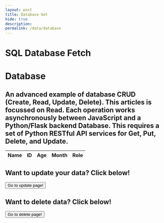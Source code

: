 ```yaml
---
layout: post
title: Database Get
hide: true
description: 
permalink: /data/database
---
```


<!-- HTML table layout for page.  The table is filled by JavaScript below. 
-->
<h1 class="bigtitle">SQL Database Fetch</h1>
<h1 class="mediumtitle">Database</h1>
<h2 class="smalltitle">An advanced example of database CRUD (Create, Read, Update, Delete).  This articles is focussed on Read.  Each operation works asynchronously between JavaScript and a Python/Flask backend Database.  This requires a set of Python RESTful API services for Get, Put, Delete, and Update.</h2>
<table>
  <thead>
  <tr>
    <th>Name</th>
    <th>ID</th>
    <th>Age</th>
    <th>Month</th>
    <th>Role</th>
  </tr>
  </thead>
  <tbody id="result">
    <!-- javascript generated data -->
  </tbody>
</table>

<body>
  <!-- Button to update -->
  <h2 class="mediumtitle">Want to update your data? Click below!</h2>
  <button class="buttons" onclick="window.location.href='{{site.baseurl}}/updatedata'">Go to update page!</button>
  <!-- Button to delete -->
  <h2 class="mediumtitle">Want to delete data? Click below!</h2>
  <button class="buttons" onclick="window.location.href='{{site.baseurl}}/deletedata'">Go to delete page!</button>
</body>

<!-- 
Below JavaScript code fetches user data from an API and displays it in a table. It uses the Fetch API to make a GET request to the '/api/users/' endpoint.   Refer to config.js to see additional options. 

The script is laid out in a sequence (no function) and will execute when page is loaded.
-->
<script type="module">
  // uri variable and options object are obtained from config.js
  import { uri, options } from '{{site.baseurl}}/assets/js/api/config.js';

  // Set Users endpoint (list of users)
  const url = uri + '/api/users/';

  // prepare HTML result container for new output
  const resultContainer = document.getElementById("result");

  // fetch the API
  fetch(url, options)
    // response is a RESTful "promise" on any successful fetch
    .then(response => {
      // check for response errors and display
      if (response.status !== 200) {
          const errorMsg = 'Database response error: ' + response.status;
          console.log(errorMsg);
          const tr = document.createElement("tr");
          const td = document.createElement("td");
          td.innerHTML = errorMsg;
          tr.appendChild(td);
          resultContainer.appendChild(tr);
          return;
      }
      // valid response will contain JSON data
      response.json().then(data => {
          console.log(data);
          for (const row of data) {
            // tr and td build out for each row
            const tr = document.createElement("tr");
            const name = document.createElement("td");
            const id = document.createElement("td");
            const age = document.createElement("td");
            const month = document.createElement("td");
            const role = document.createElement("td");
            // data is specific to the API
            name.innerHTML = row.name; 
            id.innerHTML = row.uid; 
            age.innerHTML = row.age; 
            month.innerHTML = row.month;
            role.innerHTML = row.role;
            // this builds td's into tr
            tr.appendChild(name);
            tr.appendChild(id);
            tr.appendChild(age);
            tr.appendChild(month);
            tr.appendChild(role);
            // append the row to table
            resultContainer.appendChild(tr);
          }
      })
  })
  // catch fetch errors (ie ACCESS to server blocked)
  .catch(err => {
    console.error(err);
    const tr = document.createElement("tr");
    const td = document.createElement("td");
    td.innerHTML = err + ": " + url;
    tr.appendChild(td);
    resultContainer.appendChild(tr);
  });
</script>
